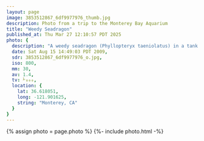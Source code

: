 ```yaml
---
layout: page
image: 3853512867_6df9977976_thumb.jpg
description: Photo from a trip to the Monterey Bay Aquarium
title: "Weedy Seadragon"
published_at: Thu Mar 27 12:10:57 PDT 2025
photo: {
  description: "A weedy seadragon (Phyllopteryx taeniolatus) in a tank at the Monterey Bay Aquarium. The background has the sort of blue wavy pattern you'd see on the bottom of a pool",
  date: Sat Aug 15 14:49:03 PDT 2009,
  sdr: 3853512867_6df9977976_o.jpg,
  iso: 800,
  mm: 30,
  av: 1.4,
  tv: ⅟₈₀₀,
  location: {
    lat: 36.618051,
    long: -121.901625,
    string: "Monterey, CA"
  }
}
---
```


{% assign photo = page.photo %}
{%- include photo.html -%}
